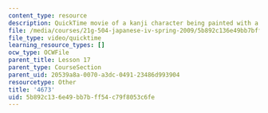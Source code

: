 ```yaml
---
content_type: resource
description: QuickTime movie of a kanji character being painted with a brush.
file: /media/courses/21g-504-japanese-iv-spring-2009/5b892c136e49bb7bff54c79f8053c6fe_4673.mov
file_type: video/quicktime
learning_resource_types: []
ocw_type: OCWFile
parent_title: Lesson 17
parent_type: CourseSection
parent_uid: 20539a8a-0070-a3dc-0491-23486d993904
resourcetype: Other
title: '4673'
uid: 5b892c13-6e49-bb7b-ff54-c79f8053c6fe
---
```

